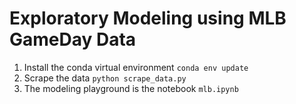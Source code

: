 # Exploratory Modeling using MLB GameDay Data

1. Install the conda virtual environment `conda env update`
1. Scrape the data `python scrape_data.py`
1. The modeling playground is the notebook `mlb.ipynb`